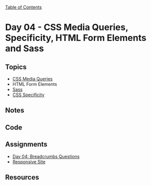 [Table of Contents](/README.md)

# Day 04 - CSS Media Queries, Specificity, HTML Form Elements and Sass

## Topics
* [CSS Media Queries](/units/css-media-queries)
* HTML Form Elements
* [Sass](/units/sass)
* [CSS Specificity](/units/css-specificity)

## Notes
<!-- More detailed notes from class, including whiteboard photos etc -->

## Code
<!-- Make sure to update the XX in the folder name if you uncomment this block-->
<!-- [Code we wrote in class today](https://github.com/TIY-Austin-Front-End-Engineering/Curriculum/tree/feb2016/notes/day-XX/code) -->

## Assignments
* [Day 04: Breadcrumbs Questions](https://online.theironyard.com/library/paths/115/units/377/assignments/644)
* [Responsive Site](https://online.theironyard.com/library/paths/115/units/377/assignments/647)

## Resources

